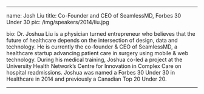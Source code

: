 ---

name: Josh Liu
title: Co-Founder and CEO of SeamlessMD, Forbes 30 Under 30
pic: /img/speakers/2014/liu.jpg

bio: Dr. Joshua Liu is a physician turned entrepreneur who believes that the future of healthcare depends on the intersection of design, data and technology. He is currently the co-founder & CEO of SeamlessMD, a healthcare startup advancing patient care in surgery using mobile & web technology. During his medical training, Joshua co-led a project at the University Health Network’s Centre for Innovation in Complex Care on hospital readmissions. Joshua was named a Forbes 30 Under 30 in Healthcare in 2014 and previously a Canadian Top 20 Under 20.

---